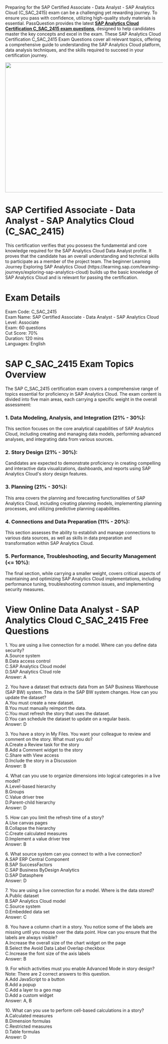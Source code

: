 <p>Preparing for the SAP Certified Associate - Data Analyst - SAP Analytics Cloud (C_SAC_2415) exam can be a challenging yet rewarding journey. To ensure you pass with confidence, utilizing high-quality study materials is essential. PassQuestion provides the latest <strong><a href="https://www.passquestion.com/c_sac_2415.html">SAP Analytics Cloud Certification C_SAC_2415 exam questions</a></strong>, designed to help candidates master the key concepts and excel in the exam. These SAP Analytics Cloud Certification C_SAC_2415 Exam Questions cover all relevant topics, offering a comprehensive guide to understanding the SAP Analytics Cloud platform, data analysis techniques, and the skills required to succeed in your certification journey.</p>

<p><img alt="" src="https://www.passquestion.com/uploads/pqcom/images/20240921/d6791faf30c99aa191861c258ed86671.png" style="height:414px; width:628px" /></p>

<h1>SAP Certified Associate - Data Analyst - SAP Analytics Cloud (C_SAC_2415)</h1>

<p>This certification verifies that you possess the fundamental and core knowledge required for the SAP Analytics Cloud Data Analyst profile. It proves that the candidate has an overall understanding and technical skills to participate as a member of the project team. The beginner Learning Journey Exploring SAP Analytics Cloud (https://learning.sap.com/learning-journeys/exploring-sap-analytics-cloud) builds up the basic knowledge of SAP Analytics Cloud and is relevant for passing the certification.</p>

<h1>Exam Details</h1>

<p>Exam Code: C_SAC_2415<br />
Exam Name: SAP Certified Associate - Data Analyst - SAP Analytics Cloud<br />
Level: Associate<br />
Exam: 60 questions<br />
Cut Score: 70%<br />
Duration: 120 mins<br />
Languages: English</p>

<h1>SAP C_SAC_2415 Exam Topics Overview</h1>

<p>The SAP C_SAC_2415 certification exam covers a comprehensive range of topics essential for proficiency in SAP Analytics Cloud. The exam content is divided into five main areas, each carrying a specific weight in the overall assessment:</p>

<h3>1. Data Modeling, Analysis, and Integration (21% - 30%):</h3>

<p>This section focuses on the core analytical capabilities of SAP Analytics Cloud, including creating and managing data models, performing advanced analyses, and integrating data from various sources.</p>

<h3>2. Story Design (21% - 30%):</h3>

<p>Candidates are expected to demonstrate proficiency in creating compelling and interactive data visualizations, dashboards, and reports using SAP Analytics Cloud&#39;s story design features.</p>

<h3>3. Planning (21% - 30%):</h3>

<p>This area covers the planning and forecasting functionalities of SAP Analytics Cloud, including creating planning models, implementing planning processes, and utilizing predictive planning capabilities.</p>

<h3>4. Connections and Data Preparation (11% - 20%):</h3>

<p>This section assesses the ability to establish and manage connections to various data sources, as well as skills in data preparation and transformation within SAP Analytics Cloud.</p>

<h3>5. Performance, Troubleshooting, and Security Management (&lt;= 10%):</h3>

<p>The final section, while carrying a smaller weight, covers critical aspects of maintaining and optimizing SAP Analytics Cloud implementations, including performance tuning, troubleshooting common issues, and implementing security measures.</p>

<h1>View Online Data Analyst - SAP Analytics Cloud C_SAC_2415 Free Questions</h1>

<p>1. You are using a live connection for a model. Where can you define data security?<br />
A.Source system<br />
B.Data access control<br />
C.SAP Analytics Cloud model<br />
D.SAP Analytics Cloud role<br />
Answer: A</p>

<p>2. You have a dataset that extracts data from an SAP Business Warehouse (SAP BW) system. The data in the SAP BW system changes. How can you update the dataset?<br />
A.You must create a new dataset.<br />
B.You must manually reimport the data.<br />
C.You must refresh the story that uses the dataset.<br />
D.You can schedule the dataset to update on a regular basis.<br />
Answer: D</p>

<p>3. You have a story in My Files. You want your colleague to review and comment on the story. What must you do?<br />
A.Create a Review task for the story<br />
B.Add a Comment widget to the story<br />
C.Share with View access<br />
D.Include the story in a Discussion<br />
Answer: B</p>

<p>4. What can you use to organize dimensions into logical categories in a live model?<br />
A.Level-based hierarchy<br />
B.Groups<br />
C.Value driver tree<br />
D.Parent-child hierarchy<br />
Answer: D</p>

<p>5. How can you limit the refresh time of a story?<br />
A.Use canvas pages<br />
B.Collapse the hierarchy<br />
C.Create calculated measures<br />
D.Implement a value driver tree<br />
Answer: B</p>

<p>6. What source system can you connect to with a live connection?<br />
A.SAP ERP Central Component<br />
B.SAP SuccessFactors<br />
C.SAP Business ByDesign Analytics<br />
D.SAP Datasphere<br />
Answer: D</p>

<p>7. You are using a live connection for a model. Where is the data stored?<br />
A.Public dataset<br />
B.SAP Analytics Cloud model<br />
C.Source system<br />
D.Embedded data set<br />
Answer: C</p>

<p>8. You have a column chart in a story. You notice some of the labels are missing until you mouse over the data point. How can you ensure that the labels are always visible?<br />
A.Increase the overall size of the chart widget on the page<br />
B.Select the Avoid Data Label Overlap checkbox<br />
C.Increase the font size of the axis labels<br />
Answer: B</p>

<p>9. For which activities must you enable Advanced Mode in story design? Note: There are 2 correct answers to this question.<br />
A.Add JavaScript to a button<br />
B.Add a popup<br />
C.Add a layer to a geo map<br />
D.Add a custom widget<br />
Answer: A, B</p>

<p>10. What can you use to perform cell-based calculations in a story?<br />
A.Calculated measures<br />
B.Dimension formulas<br />
C.Restricted measures<br />
D.Table formulas<br />
Answer: D</p>
